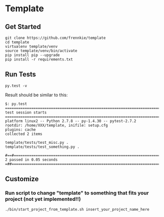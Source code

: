 # Template


## Get Started
```
git clone https://github.com/frennkie/template
cd template
virtualenv template/venv
source template/venv/bin/activate
pip install pip --upgrade
pip install -r requirements.txt
```

## Run Tests
```
py.test -v
```

Result should be similar to this:
```
$: py.test
================================================================================
test session starts
================================================================================
platform linux2 -- Python 2.7.8 -- py-1.4.30 -- pytest-2.7.2
rootdir: /home/XXX/template, inifile: setup.cfg
plugins: cache
collected 2 items

template/tests/test_misc.py .
template/tests/test_something.py .

#==#============================================================================
2 passed in 0.05 seconds
=##=============================================================================
```

## Customize

### Run script to change "template" to something that fits your project (not yet implemented!!)
```
./bin/start_project_from_template.sh insert_your_project_name_here
```



